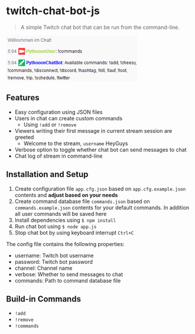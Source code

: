# twitch-chat-bot-js
> A simple Twitch chat bot that can be run from the command-line.

![Chat Bot](./.media/TwitterPost.png)

## Features
- Easy configuration using JSON files
- Users in chat can create custom commands
    - Using `!add` or `!remove`
- Viewers writing their first message in current stream session are greeted
    - Welcome to the stream, `username` HeyGuys
- Verbose option to toggle whether chat bot can send messages to chat
- Chat log of stream in command-line

## Installation and Setup
1. Create configuration file `app.cfg.json` based on `app.cfg.example.json` contents and **adjust based on your needs**
1. Create command database file `commands.json` based on `commands.example.json` contents for your default commands. In addition all user commands will be saved here
1. Install dependencies using `$ npm install`
1. Run chat bot using `$ node app.js`
1. Stop chat bot by using keyboard interrupt `Ctrl+C`

The config file contains the following properties:
- username: Twitch bot username
- password: Twitch bot password
- channel: Channel name
- verbose: Whether to send messages to chat
- commands: Path to command database file

## Build-in Commands
- `!add`
- `!remove`
- `!commands`
